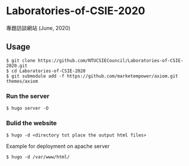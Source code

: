 # Laboratories-of-CSIE-2020
專題訪談網站 (June, 2020)

## Usage
```
$ git clone https://github.com/NTUCSIECouncil/Laboratories-of-CSIE-2020.git
$ cd Laboratories-of-CSIE-2020
$ git submodule add -f https://github.com/marketempower/axiom.git themes/axiom
```

### Run the server
```
$ hugo server -D
```

### Bulid the website
```
$ hugo -d <directory tot place the output html files>
```

Example for deployment on apache server
```
$ hugo -d /var/www/html/
```
